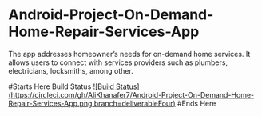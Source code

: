 # Android-Project-On-Demand-Home-Repair-Services-App
The app addresses homeowner’s needs for on-demand home services. It allows users to connect with services providers such as plumbers, electricians, locksmiths, among other.

#Starts Here Build Status [![Build Status](https://circleci.com/gh/AliKhanafer7/Android-Project-On-Demand-Home-Repair-Services-App.png branch=deliverableFour)](https://circleci.com/gh/AliKhanafer7/Android-Project-On-Demand-Home-Repair-Services-App) #Ends Here

